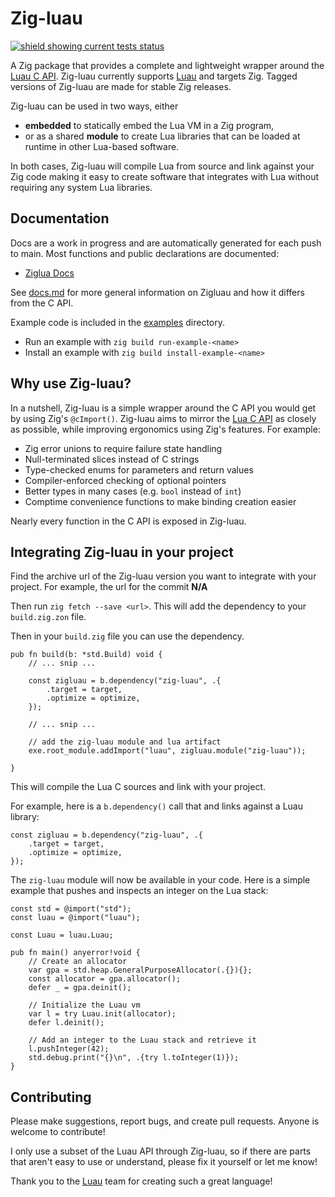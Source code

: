 # Zig-luau
[![shield showing current tests status](https://github.com/SnorlaxAssist/zigluau/actions/workflows/tests.yml/badge.svg)](https://github.com/SnorlaxAssist/zigluau/actions/workflows/tests.yml)

A Zig package that provides a complete and lightweight wrapper around the [Luau C API](https://www.lua.org/manual/5.4/manual.html#4). Zig-luau currently supports [Luau](https://luau-lang.org) and targets Zig. Tagged versions of Zig-luau are made for stable Zig releases.

Zig-luau can be used in two ways, either
* **embedded** to statically embed the Lua VM in a Zig program,
* or as a shared **module** to create Lua libraries that can be loaded at runtime in other Lua-based software.

In both cases, Zig-luau will compile Lua from source and link against your Zig code making it easy to create software that integrates with Lua without requiring any system Lua libraries.

## Documentation
Docs are a work in progress and are automatically generated for each push to main. Most functions and public declarations are documented:
* [Ziglua Docs](https://natecraddock.github.io/ziglua/#ziglua.lib.Lua)

See [docs.md](https://github.com/natecraddock/ziglua/blob/main/docs.md) for more general information on Zigluau and how it differs from the C API.

Example code is included in the [examples](https://github.com/natecraddock/ziglua/tree/main/examples) directory.
* Run an example with `zig build run-example-<name>`
* Install an example with `zig build install-example-<name>`

## Why use Zig-luau?
In a nutshell, Zig-luau is a simple wrapper around the C API you would get by using Zig's `@cImport()`. Zig-luau aims to mirror the [Lua C API](https://www.lua.org/manual/5.4/manual.html#4) as closely as possible, while improving ergonomics using Zig's features. For example:

* Zig error unions to require failure state handling
* Null-terminated slices instead of C strings
* Type-checked enums for parameters and return values
* Compiler-enforced checking of optional pointers
* Better types in many cases (e.g. `bool` instead of `int`)
* Comptime convenience functions to make binding creation easier

Nearly every function in the C API is exposed in Zig-luau.

## Integrating Zig-luau in your project

Find the archive url of the Zig-luau version you want to integrate with your project. For example, the url for the commit **N/A**

Then run `zig fetch --save <url>`. This will add the dependency to your `build.zig.zon` file.

Then in your `build.zig` file you can use the dependency.

```zig
pub fn build(b: *std.Build) void {
    // ... snip ...

    const zigluau = b.dependency("zig-luau", .{
        .target = target,
        .optimize = optimize,
    });

    // ... snip ...

    // add the zig-luau module and lua artifact
    exe.root_module.addImport("luau", zigluau.module("zig-luau"));

}
```

This will compile the Lua C sources and link with your project.

For example, here is a `b.dependency()` call that and links against a Luau library:

```zig
const zigluau = b.dependency("zig-luau", .{
    .target = target,
    .optimize = optimize,
});
``````

The `zig-luau` module will now be available in your code. Here is a simple example that pushes and inspects an integer on the Lua stack:

```zig
const std = @import("std");
const luau = @import("luau");

const Luau = luau.Luau;

pub fn main() anyerror!void {
    // Create an allocator
    var gpa = std.heap.GeneralPurposeAllocator(.{}){};
    const allocator = gpa.allocator();
    defer _ = gpa.deinit();

    // Initialize the Luau vm
    var l = try Luau.init(allocator);
    defer l.deinit();

    // Add an integer to the Luau stack and retrieve it
    l.pushInteger(42);
    std.debug.print("{}\n", .{try l.toInteger(1)});
}
```

## Contributing
Please make suggestions, report bugs, and create pull requests. Anyone is welcome to contribute!

I only use a subset of the Luau API through Zig-luau, so if there are parts that aren't easy to use or understand, please fix it yourself or let me know!

Thank you to the [Luau](https://luau-lang.org/) team for creating such a great language!

